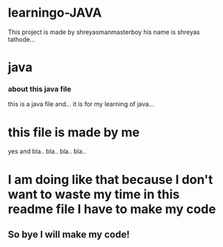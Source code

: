 # learningo-JAVA
<!-- ReadMe important -->
This project is made by shreyasmanmasterboy his name is shreyas tathode...
# java
### about this java file
this is a java file and... it is for my learning of java...
# this file is made by me 
yes and bla.. bla.. bla.. bla..
# <strong> I am doing like that because I don't want to waste my time in this readme file I have to make my code </strong>
## So bye I will make my code!
